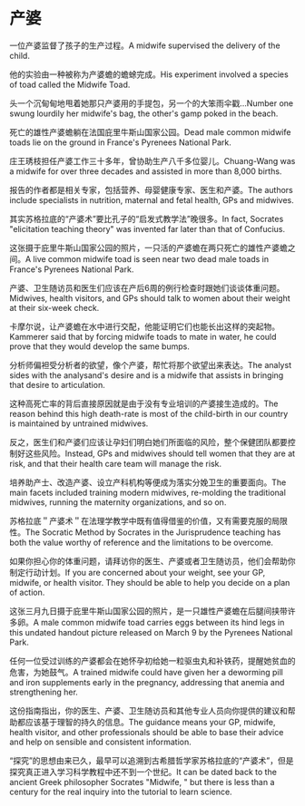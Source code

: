 # 产婆

<p><span class="chinese">一位产婆监督了孩子的生产过程。</span><span class="english">A midwife supervised the delivery of the child.</span></p>

<p><span class="chinese">他的实验由一种被称为产婆蟾的蟾蜍完成。</span><span class="english">His experiment involved a species of toad called the Midwife Toad.</span></p>

<p><span class="chinese">头一个沉甸甸地甩着她那只产婆用的手提包，另一个的大笨雨伞戳…</span><span class="english">Number one swung lourdily her midwife's bag, the other's gamp poked in the beach.</span></p>

<p><span class="chinese">死亡的雄性产婆蟾躺在法国庇里牛斯山国家公园。</span><span class="english">Dead male common midwife toads lie on the ground in France's Pyrenees National Park.</span></p>

<p><span class="chinese">庄王琇枝担任产婆工作三十多年，曾协助生产八千多位婴儿。</span><span class="english">Chuang-Wang was a midwife for over three decades and assisted in more than 8,000 births.</span></p>

<p><span class="chinese">报告的作者都是相关专家，包括营养、母婴健康专家、医生和产婆。</span><span class="english">The authors include specialists in nutrition, maternal and fetal health, GPs and midwives.</span></p>

<p><span class="chinese">其实苏格拉底的“产婆术”要比孔子的“启发式教学法”晚很多。</span><span class="english">In fact, Socrates "elicitation teaching theory" was invented far later than that of Confucius.</span></p>

<p><span class="chinese">这张摄于庇里牛斯山国家公园的照片，一只活的产婆蟾在两只死亡的雄性产婆蟾之间。</span><span class="english">A live common midwife toad is seen near two dead male toads in France's Pyrenees National Park.</span></p>

<p><span class="chinese">产婆、卫生随访员和医生们应该在产后6周的例行检查时跟她们谈谈体重问题。</span><span class="english">Midwives, health visitors, and GPs should talk to women about their weight at their six-week check.</span></p>

<p><span class="chinese">卡摩尔说，让产婆蟾在水中进行交配，他能证明它们也能长出这样的突起物。</span><span class="english">Kammerer said that by forcing midwife toads to mate in water, he could prove that they would develop the same bumps.</span></p>

<p><span class="chinese">分析师偏袒受分析者的欲望，像个产婆，帮忙将那个欲望出来表达。</span><span class="english">The analyst sides with the analysand's desire and is a midwife that assists in bringing that desire to articulation.</span></p>

<p><span class="chinese">这种高死亡率的背后直接原因就是由于没有专业培训的产婆接生造成的。</span><span class="english">The reason behind this high death-rate is most of the child-birth in our country is maintained by untrained midwives.</span></p>

<p><span class="chinese">反之，医生们和产婆们应该让孕妇们明白她们所面临的风险，整个保健团队都要控制好这些风险。</span><span class="english">Instead, GPs and midwives should tell women that they are at risk, and that their health care team will manage the risk.</span></p>

<p><span class="chinese">培养助产士、改造产婆、设立产科机构等便成为落实分娩卫生的重要面向。</span><span class="english">The main facets included training modern midwives, re-molding the traditional midwives, running the maternity organizations, and so on.</span></p>

<p><span class="chinese">苏格拉底＂产婆术＂在法理学教学中既有值得借鉴的价值，又有需要克服的局限性。</span><span class="english">The Socratic Method by Socrates in the Jurisprudence teaching has both the value worthy of reference and the limitations to be overcome.</span></p>

<p><span class="chinese">如果你担心你的体重问题，请拜访你的医生、产婆或者卫生随访员，他们会帮助你制定行动计划。</span><span class="english">If you are concerned about your weight, see your GP, midwife, or health visitor. They should be able to help you decide on a plan of action.</span></p>

<p><span class="chinese">这张三月九日摄于庇里牛斯山国家公园的照片，是一只雄性产婆蟾在后腿间挟带许多卵。</span><span class="english">A male common midwife toad carries eggs between its hind legs in this undated handout picture released on March 9 by the Pyrenees National Park.</span></p>

<p><span class="chinese">任何一位受过训练的产婆都会在她怀孕初给她一粒驱虫丸和补铁药，提醒她贫血的危害，为她鼓气。</span><span class="english">A trained midwife could have given her a deworming pill and iron supplements early in the pregnancy, addressing that anemia and strengthening her.</span></p>

<p><span class="chinese">这份指南指出，你的医生、产婆、卫生随访员和其他专业人员向你提供的建议和帮助都应该基于理智的持久的信息。</span><span class="english">The guidance means your GP, midwife, health visitor, and other professionals should be able to base their advice and help on sensible and consistent information.</span></p>

<p><span class="chinese">“探究”的思想由来已久，最早可以追溯到古希腊哲学家苏格拉底的“产婆术”，但是探究真正进入学习科学教程中还不到一个世纪。</span><span class="english">It can be dated back to the ancient Greek philosopher Socrates "Midwife, " but there is less than a century for the real inquiry into the tutorial to learn science.</span></p>

